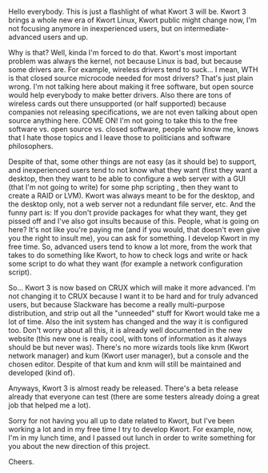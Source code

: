 Hello everybody. This is just a flashlight of what Kwort 3 will be.
Kwort 3 brings a whole new era of Kwort Linux, Kwort public might change now, I'm not focusing anymore in inexperienced users, but on intermediate-advanced users and up.

Why is that?
Well, kinda I'm forced to do that. Kwort's most important problem was always the kernel, not because Linux is bad, but because some drivers are.
For example, wireless drivers tend to suck... I mean, WTH is that closed source microcode needed for most drivers? That's just plain wrong. I'm not talking here about making it free software, but open source would help everybody to make better drivers. Also there are tons of wireless cards out there unsupported (or half supported) because companies not releasing specifications, we are not even talking about open source anything here. COME ON!
I'm not going to take this to the free software vs. open source vs. closed software, people who know me, knows that I hate those topics and I leave those to politicians and software philosophers.

Despite of that, some other things are not easy (as it should be) to support, and inexperienced users tend to not know what they want (first they want a desktop, then they want to be able to configure a web server with a GUI (that I'm not going to write) for some php scripting , then they want to create a RAID or LVM). Kwort was always meant to be for the desktop, and the desktop only, not a web server not a redundant file server, etc.
And the funny part is: If you don't provide packages for what they want, they get pissed off and I've also got insults because of this. People, what is going on here? It's not like you're paying me (and if you would, that doesn't even give you the right to insult me), you can ask for something. I develop Kwort in my free time.
So, advanced users tend to know a lot more, from the work that takes to do something like Kwort, to how to check logs and write or hack some script to do what they want (for example a network configuration script).

So... Kwort 3 is now based on CRUX which will make it more advanced. I'm not changing it to CRUX because I want it to be hard and for truly advanced users, but because Slackware has become a really multi-purpose distribution, and strip out all the "unneeded" stuff for Kwort would take me a lot of time.
Also the init system has changed and the way it is configured too. Don't worry about all this, it is already well documented in the new website (this new one is really cool, with tons of information as it always should be but never was). There's no more wizards tools like knm (Kwort network manager) and kum (Kwort user manager), but a console and the chosen editor. Despite of that kum and knm will still be maintained and developed (kind of).

Anyways, Kwort 3 is almost ready be released. There's a beta release already that everyone can test (there are some testers already doing a great job that helped me a lot).

Sorry for not having you all up to date related to Kwort, but I've been working a lot and in my free time I try to develop Kwort. For example, now, I'm in my lunch time, and I passed out lunch in order to write something for you about the new direction of this project.

Cheers.


